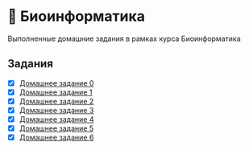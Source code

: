 # 🌿 Биоинформатика

Выполненные домашние задания в рамках курса Биоинформатика

## Задания

- [x] [Домашнее задание 0](https://github.com/PeachMood/bioinformatics/tree/main/task0)
- [x] [Домашнее задание 1](https://github.com/PeachMood/bioinformatics/tree/main/task1)
- [x] [Домашнее задание 2](https://github.com/PeachMood/bioinformatics/tree/main/task2)
- [x] [Домашнее задание 3](https://github.com/PeachMood/bioinformatics/tree/main/task3)
- [x] [Домашнее задание 4](https://github.com/PeachMood/bioinformatics/tree/main/task4)
- [x] [Домашнее задание 5](https://github.com/PeachMood/bioinformatics/tree/main/task5)
- [x] [Домашнее задание 6](https://github.com/PeachMood/bioinformatics/tree/main/task6)

